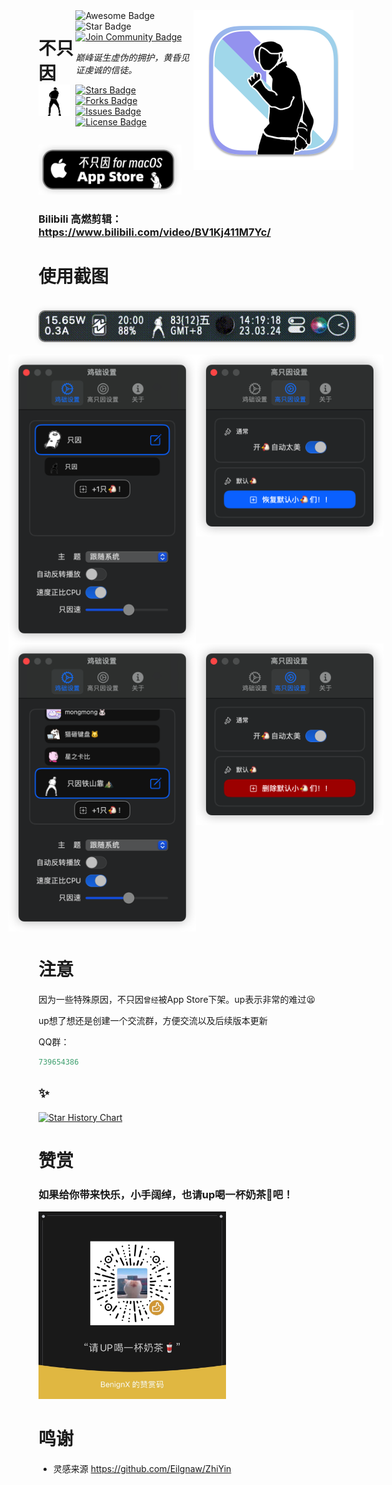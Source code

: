 <img height="256" src="BuZhiYin/Assets.xcassets/AppIcon.appiconset/icon_512x512@2x@2x.png" alt="RunCat for GNOME Shell Logo" align="right"/>
<div style="display: flex; justify-content: space-between; flex:8">
<h1 align="left">不只因<img src="BuZhiYin/DefaultGIF/zhiyin.gif"/></h1>
<div align="left">
<img src="https://img.shields.io/static/v1?label=Awesome&message=Project&style=for-the-badge&color=blue&logo=glass" alt="Awesome Badge"/>
<img src="https://img.shields.io/static/v1?label=%F0%9F%8C%9F&message=ZhiYin&style=for-the-badge&color=BC4E99" alt="Star Badge"/>
<a href="https://jq.qq.com/?_wv=1027&k=8Z9w4LGN"><img src="https://img.shields.io/badge/QQ%20Group-join-black?style=for-the-badge&logo=linux" alt="Join Community Badge"/></a>
<br>

<i>巅峰诞生虚伪的拥护，黄昏见证虔诚的信徒。</i>

<a href="https://github.com/W-Mai/BuZhiYin/stargazers"><img src="https://img.shields.io/github/stars/W-Mai/BuZhiYin?style=for-the-badge&" alt="Stars Badge"/></a>
<a href="https://github.com/W-Mai/BuZhiYin/network/members"><img src="https://img.shields.io/github/forks/W-Mai/BuZhiYin?style=for-the-badge&" alt="Forks Badge"/></a>
<a href="https://github.com/W-Mai/BuZhiYin/issues"><img src="https://img.shields.io/github/issues/W-Mai/BuZhiYin?style=for-the-badge&" alt="Issues Badge"/></a>
<a href="https://github.com/W-Mai/BuZhiYin/blob/master/LICENSE"><img src="https://img.shields.io/github/license/W-Mai/BuZhiYin?color=2b9348&style=for-the-badge&" alt="License Badge"/></a>

</div>
</div>

<a href="https://apps.apple.com/app/apple-store/id6446803018?pt=126160538&ct=github&mt=8" target="_blank"> <img src="Snapshot/app-store-badge.png" alt="下载不只因" height="80"/> </a>

### Bilibili 高燃剪辑：https://www.bilibili.com/video/BV1Kj411M7Yc/

# 使用截图
<br />
<div align="center">
<img src="Snapshot/screen_record.gif" style="border-radius:10px;box-shadow: 0px 0px 10px #3332; border: 2px solid gray;"/>
</div>
<br />
<div align="center">
<div style="display: flex; width: 400px; align-items: start;justify-content: center;">
<img src="Snapshot/2023-03-24 14.08.21.png" width="300px">
<img src="Snapshot/2023-03-24 14.08.25.png" width="300px">
</div>

<div style="display: flex; width: 400px; align-items: start;justify-content: center;">
<img src="Snapshot/2023-03-24 14.08.26.png" width="300px">
<img src="Snapshot/2023-03-24 14.08.27.png" width="300px">
</div>
</div>

# 注意

因为一些特殊原因，不只因`曾经`被App Store下架。up表示非常的难过😫

up想了想还是创建一个交流群，方便交流以及后续版本更新

QQ群：
```cpp
739654386
```

## ✨

[![Star History Chart](https://api.star-history.com/svg?repos=W-Mai/BuZhiYin&type=Date)](https://star-history.com/#W-Mai/BuZhiYin&Date)

# 赞赏

### 如果给你带来快乐，小手阔绰，也请up喝一杯奶茶🥤吧！

<img src="Snapshot/sponsor.jpg" width="300"/>


# 鸣谢

* 灵感来源 https://github.com/Eilgnaw/ZhiYin
